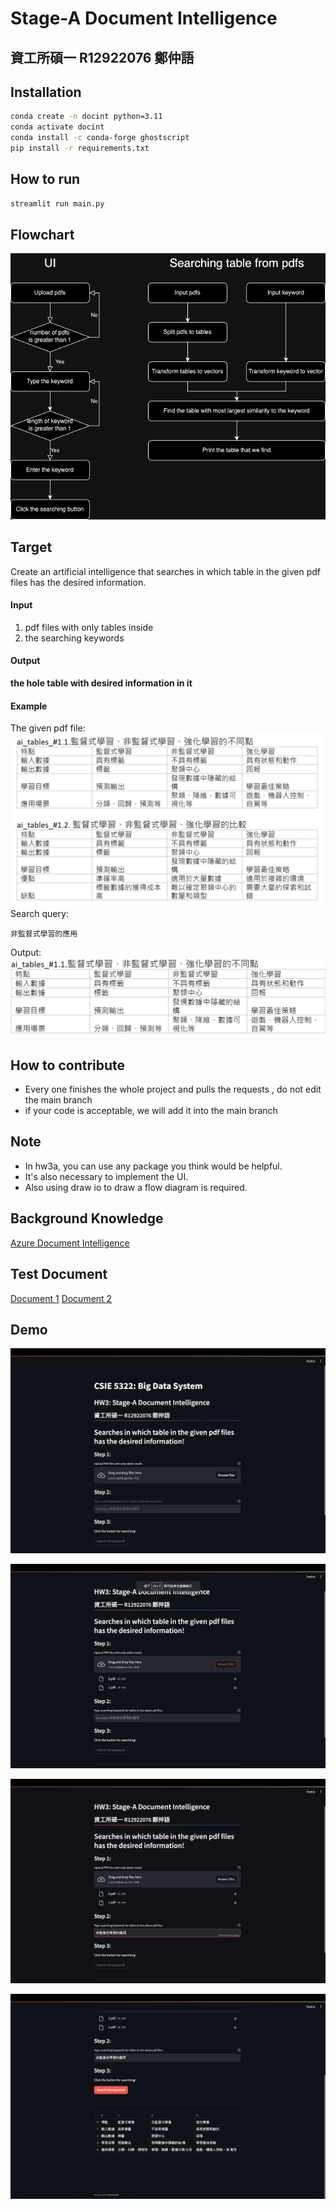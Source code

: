 # Stage-A Document Intelligence

## 資工所碩一 R12922076 鄭仲語

## Installation

```bash
conda create -n docint python=3.11
conda activate docint
conda install -c conda-forge ghostscript
pip install -r requirements.txt
```

## How to run

```bash
streamlit run main.py
```

## Flowchart

![Alt text](flowchart.png)

## Target

Create an artificial intelligence that searches in which table in the given pdf files has the desired information.  

#### Input

1. pdf files with only tables inside
2. the searching keywords

#### Output

**the hole table with desired information in it**

#### Example

The given pdf file:  
![image](./images/example1.png)
Search query:  

```commandline
非監督式學習的應用
```

Output:
![image](./images/example2.png)

## How to contribute

* Every one finishes the whole project and pulls the requests , do not edit the main branch
* if your code is acceptable, we will add it into the main branch

## Note

* In hw3a, you can use any package you think would be helpful.
* It's also necessary to implement the UI.
* Also using draw io to draw a flow diagram is required.

## Background Knowledge

[Azure Document Intelligence]( https://azure.microsoft.com/en-us/products/ai-services/ai-document-intelligence
)

## Test Document

[Document 1](https://docs.google.com/document/d/1Di5oVYhUF6p-zj2y0DEBBeTvhC91KhX8/edit?usp=sharing&ouid=107784913306655694785&rtpof=true&sd=true)
[Document 2](https://docs.google.com/document/d/1HiZrgIyvwY8Fi4eLS0QGUkkycngtD6XJ/edit?usp=sharing&ouid=107784913306655694785&rtpof=true&sd=true)

## Demo

![Alt text](./images/demo-1.png)

![Alt text](./images/demo-2.png)

![Alt text](./images/demo-3.png)

![Alt text](./images/demo-4.png)